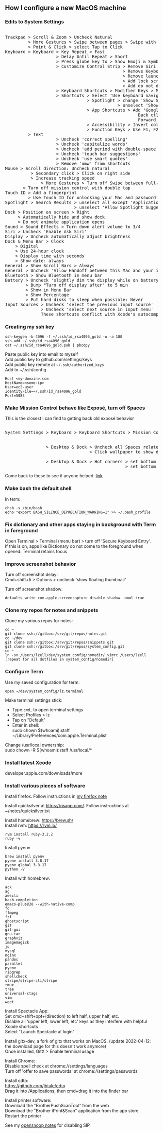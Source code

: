 ## How I configure a new MacOS machine   
  
### Edits to System Settings  
<pre>  
Trackpad > Scroll & Zoom > Uncheck Natural  
         > More Gestures > Swipe between pages > Swipe with three fingers  
         > Point & Click > select Tap to Click  
Keyboard > Keyboard > Key Repeat > Fast  
                    > Delay Until Repeat > Short  
                    > Press globe key to > Show Emoji & Symbols (this makes cmd+ctrl+space work to open emoji view)  
                    > Customize Control Strip > Remove Siri  
                                              > Remove Keyboard brightness  
                                              > Remove launchpad  
                                              > Add lock screen  
                                              > Add do not disturb  
                    > Keyboard Shortcuts > Modifier Keys > Map Caps Lock to Control  
                    > Shortcuts > Select 'Use keyboard navigation to move focus between controls'  
                                > Spotlight > change 'Show Spotlight search' to opt+space (clears cmd+space for quicksilver)  
                                            > unselect 'Show Finder search window' (why? I didn't do this the last time)  
                                > App Shortcuts > Add 'Google Chrome'  
                                                    Back ctl+h  (overrides default of cmd+[, helpful for deindent in online editors)  
                                                    Forward ctrl+l (overrides default of cmd+], helpful indent in online editors)  
                                > Accessibility > Invert colors with cmd+opt+ctrl+8  
                                > Function Keys > Use F1, F2, etc. as standard function keys  
         > Text  
                    > Uncheck 'correct spelling'  
                    > Uncheck 'capitalize words'  
                    > Uncheck 'add period with double-space  
                    > Uncheck 'touch bar suggestions'  
                    > Uncheck 'use smart quotes'  
                    > Remove 'omw' from shortcuts  
Mouse > Scroll direction: Uncheck natural  
          > Secondary click > Click on right side  
          > Increase tracking speed  
              > More Gestures > Turn off Swipe between full-screen apps w/ two fingers  
  	   > Turn off mission control with double tap  
Touch ID > Add a fingerprint  
         > Use Touch ID for unlocking your Mac and password autofill  
Spotlight > Search Results > unselect all except 'Applications', 'System Preferences', and 'Definition'  
                           > unselect 'Allow Spotlight Suggestions in Look Up' (this is now called 'Siri Suggestions')  
Dock > Position on screen > Right  
     > Automatically hide and show dock  
     > Do not animate application opens  
Sound > Sound Effects > Turn down alert volume to 3/4  
Siri > Uncheck 'Enable Ask Siri'  
Display > Uncheck automatically adjust brightness  
Dock & Menu Bar > Clock  
    > Digital  
    > Use 24-hour clock  
    > Display time with seconds  
    > Show date: always  
General > Show Scroll Bars > Always  
General > Uncheck 'Allow Handoff between this Mac and your iCloud devices' for work computer  
Bluetooth > Show Bluetooth in menu bar  
Battery > Uncheck 'slightly dim the display while on battery power'  
        > Bump "Turn off display after" to 5 min  
        > Show in Menu Bar  
        > Show Percentage  
        > Put hard disks to sleep when possible: Never  
Input Sources > Uncheck 'select the previous input source'  
              > Uncheck 'select next source in input menu'  
              These shortcuts conflict with Xcode's autocomplete (ctrl+space)  
</pre>  
  
### Creating my ssh key  
  
    ssh-keygen -b 4096 -f ~/.ssh/id_rsa4096_gold -o -a 100  
    ssh-add ~/.ssh/id_rsa4096_gold  
    cat ~/.ssh/id_rsa4096_gold.pub | pbcopy  
  
Paste public key into email to myself  
Add public key to github.com/settings/keys  
Add public key remote at `~/.ssh/authorized_keys`  
Add to ~/.ssh/config  
  
    Host <my-domain>.com  
    HostName=<some-ip>  
    User=ec2-user  
    IdentityFile=~/.ssh/id_rsa4096_gold  
    Port=5083  
  
### Make Mission Control behave like Exposé, turn off Spaces  
This is the closest I can find to getting back old exposé behavior  
<pre>  
System Settings > Keyboard > Keyboard Shortcuts > Mission Control > Uncheck 'Move left a space'  
                                                                  > Uncheck 'Move right a space'  
                                                                  > Uncheck 'Switch to Desktop'  
                > Desktop & Dock > Uncheck all Spaces related options of Mission Control  
                                 > Click wallpaper to show desktop items > Only in Stage Manager (whatever that is)  
  
                > Desktop & Dock > Hot corners > set bottom left to Mission Control (don't use a top corner because the cursor will automatically expand the huge 'desktop' unnecessary bar)  
                                               > set bottom right to Desktop  
</pre>  
  
Come back to these to see if anyone helped: [link](https://apple.stackexchange.com/questions/426144/disable-spaces-shelf-in-mission-control-all-windows-expos%C3%A9)  
  
  
### Make bash the default shell  
In term:  
  
    chsh -s /bin/bash  
    echo "export BASH_SILENCE_DEPRECATION_WARNING=1" >> ~/.bash_profile  
  
  
### Fix dictionary and other apps staying in background with Term in foreground  
Open Terminal > Terminal (menu bar) > turn off 'Secure Keyboard Entry'.  
If this is on, apps like Dictionary do not come to the foreground when opened. Terminal retains focus  
  
### Improve screenshot behavior  
  
Turn off screenshot delay:  
Cmd+shift+5 > Options > uncheck 'show floating thumbnail'  
  
Turn off screenshot shadow:  
  
    defaults write com.apple.screencapture disable-shadow -bool true  
  
  
### Clone my repos for notes and snippets  
Clone my various repos for notes:  
  
    cd ~  
    git clone ssh://gitbox:/srv/git/repos/notes.git  
    cd ~/dev  
    git clone ssh://gitbox:/srv/git/repos/snippets.git  
    git clone ssh://gitbox:/srv/git/repos/system_config.git  
    cd ~  
    ln -sv /Users/lzell/dev/system_config/homedir/.vimrc /Users/lzell  
    [repeat for all dotfiles in system_config/homedir]  
  
  
### Configure Term  
  
Use my saved configuration for term:  
  
    open ~/dev/system_config/lz.terminal  
  
Make terminal settings stick:  
  - Type `cmd,` to open terminal settings  
  - Select Profiles > lz  
  - Tap on "Default"  
  - Enter in shell:  
    sudo chown $(whoami):staff ~/Library/Preferences/com.apple.Terminal.plist  
  
Change /usr/local ownership:  
  sudo chown -R $(whoami):staff /usr/local/*  
  
  
### Install latest Xcode  
developer.apple.com/downloads/more  
  
### Install various pieces of software  
Install firefox. Follow instructions in [my firefox note](https://www.louzell.com/notes/firefox.html)  
  
Install quicksilver at https://qsapp.com/. Follow instructions at ~/notes/quicksilver.txt  
  
Install homebrew: https://brew.sh/  
Install rvm: https://rvm.io/  
  
    rvm install ruby-3.2.2  
    ruby -v  
  
Install pyenv  
  
    brew install pyenv  
    pyenv install 3.8.17  
    pyenv global 3.8.17  
    python -V  
  
  
Install with homebrew:  
  
    ack  
    ag  
    awscli  
    bash-completion  
    emacs-plus@28 --with-native-comp  
    fd  
    ffmpeg  
    fzf  
    ghostscript  
    git  
    git-gui  
    gnu-tar  
    graphviz  
    imagemagick  
    jq  
    mysql  
    nginx  
    pandoc  
    parallel  
    pyenv  
    ripgrep  
    shellcheck  
    stripe/stripe-cli/stripe  
    tmux  
    tree  
    universal-ctags  
    vim  
    wget  
  
Install Spectacle App:  
  Set cmd+shift+opt+(direction) to left half, upper half, etc.  
  Disable all 'upper left, lower left, etc' keys as they interfere with helpful Xcode shortcuts  
  Select "Launch Spectacle at login"  
  
Install gitx-dev, a fork of gitx that works on MacOS. (update 2022-04-12: the download page for this doesn't work anymore)  
  Once installed, GitX > Enable terminal usage  
  
Install Chrome:  
  Disable spell check at chrome://settings/languages  
  Turn off 'offer to save passwords' at chrome://settings/passwords  
  
Install cdto:  
  https://github.com/jbtule/cdto  
  Drag it into /Applications, then cmd+drag it into the finder bar  
  
Install printer software:  
  Download the "BrotherPushScanTool" from the web  
  Download the "Brother iPrint&Scan" application from the app store  
  Restart the printer  
  
See my [opensnoop notes](https://www.louzell.com/notes/opensnoop.html) for disabling SIP   
